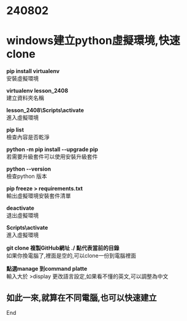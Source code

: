 # 240802
# windows建立python虛擬環境,快速clone<br>
**pip install virtualenv**<br> 
安裝虛擬環境<br>

**virtualenv lesson_2408**<br>
建立資料夾名稱<br>

**lesson_2408\Scripts\activate**<br>
進入虛擬環境<br>

**pip list**<br>
檢查內容是否乾淨<br>

**python -m pip install --upgrade pip**<br>
若需要升級套件可以使用安裝升級套件<br>

**python --version**<br>
檢查python 版本<br>

**pip freeze > requirements.txt**<br>
輸出虛擬環境安裝套件清單 <br>

**deactivate**<br>
退出虛擬環境<br>

**Scripts\activate**<br>
進入虛擬環境<br>

**git clone 複製GitHub網址 ./ 點代表當前的目錄**<br>
如果你換電腦了,裡面是空的,可以clone一份到電腦裡面<br>

**點選manage 到command platte**<br>
輸入大於 >display 更改語言設定,如果看不懂的英文,可以調整為中文<br>

## 如此一來,就算在不同電腦,也可以快速建立<br>
End<br>


